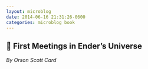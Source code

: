```yaml
---
layout: microblog
date: 2014-06-16 21:31:26-0600
categories: microblog book
---
```

## 📖 First Meetings in Ender’s Universe
*By Orson Scott Card*